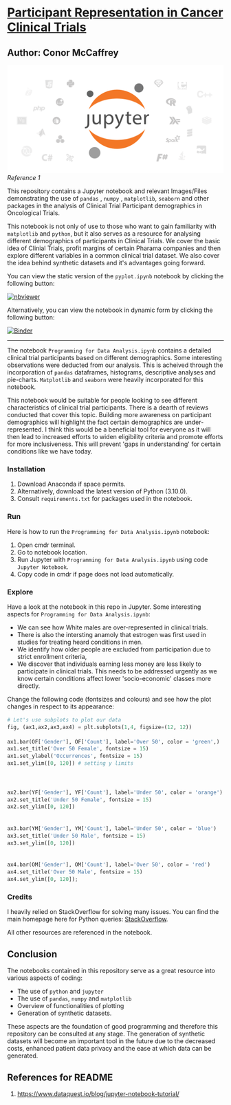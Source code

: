 # <u> Participant Representation in Cancer Clinical Trials </u>
## Author: Conor McCaffrey

![python&jupy.png](Images/jupyter.png)
<i>Reference 1 </i>

This repository contains a Jupyter notebook and relevant Images/Files demonstrating the use of `pandas` , `numpy` , `matplotlib`, `seaborn` and other packages in the analysis of Clinical Trial Participant demographics in Oncological Trials.

This notebook is not only of use to those who want to gain familiarity with `matplotlib` and `python`, but it also serves as a resource for analysing different demographics of participants in Clinical Trials. We cover the basic idea of Clinial Trials, profit margins of certain Pharama companies and then explore different variables in a common clinical trial dataset. We also cover the idea behind synthetic datasets and it's advantages going forward. 

You can view the static version of the  `pyplot.ipynb`  notebook by clicking the following button:

[![nbviewer](https://raw.githubusercontent.com/jupyter/design/master/logos/Badges/nbviewer_badge.svg)](https://nbviewer.org/github/conor-mccaffrey/ProgDA2021/blob/main/Programming%20for%20Data%20Analysis.ipynb)


Alternatively, you can view the notebook in dynamic form by clicking the following button:

[![Binder](https://mybinder.org/badge_logo.svg)](https://mybinder.org/v2/gh/conor-mccaffrey/ProgDA2021/main?filepath=Programming%20for%20Data%20Analysis.ipynb)

***
The notebook `Programming for Data Analysis.ipynb` contains a detailed clinical trial participants based on different demographics. Some interesting observations were deducted from our analysis. This is acheived through the incorporation of `pandas` dataframes, histograms, descriptive analyses and pie-charts. `Matplotlib` and `seaborn` were heavily incorporated for this notebook. 

This notebook would be suitable for people looking to see different characteristics of clinical trial participants. There is a dearth of reviews conducted that cover this topic. Building more awareness on participant demographics will highlight the fact certain demographics are under-represented. I think this would be a beneficial tool for everyone as it will then lead to increased efforts to widen eligibility criteria and promote efforts for more inclusiveness. This will prevent 'gaps in understanding' for certain conditions like we have today.


### Installation

1. Download Anaconda if space permits. 
2. Alternatively, download the latest version of Python (3.10.0).
3. Consult `requirements.txt` for packages used in the notebook. 

### Run

Here is how to run the `Programming for Data Analysis.ipynb` notebook:
1. Open cmdr terminal.
2. Go to notebook location.
3. Run Jupyter with `Programming for Data Analysis.ipynb` using code `Jupyter Notebook`.   
4. Copy code in cmdr if page does not load automatically.



### Explore

Have a look at the notebook in this repo in Jupyter.
Some interesting aspects for `Programming for Data Analysis.ipynb`:

- We can see how White males are over-represented in clinical trials. 
- There is also the intersting anamoly that estrogen was first used in studies for treating heard conditions in men. 
- We identify how older people are excluded from participation due to strict enrollment criteria,
- We discover that individuals earning less money are less likely to participate in clinical trials. This needs to be addressed urgently as we know certain conditions affect lower 'socio-economic' classes more directly.

Change the following code (fontsizes and colours) and see how the plot changes in respect to its appearance:
```python
# Let's use subplots to plot our data
fig, (ax1,ax2,ax3,ax4) = plt.subplots(1,4, figsize=(12, 12))

ax1.bar(OF['Gender'], OF['Count'], label='Over 50', color = 'green',)
ax1.set_title('Over 50 Female', fontsize = 15)
ax1.set_ylabel('Occurrences', fontsize = 15)
ax1.set_ylim([0, 120]) # setting y limits



ax2.bar(YF['Gender'], YF['Count'], label='Under 50', color = 'orange')
ax2.set_title('Under 50 Female', fontsize = 15)
ax2.set_ylim([0, 120])


ax3.bar(YM['Gender'], YM['Count'], label='Under 50', color = 'blue')
ax3.set_title('Under 50 Male', fontsize = 15)
ax3.set_ylim([0, 120])


ax4.bar(OM['Gender'], OM['Count'], label='Over 50', color = 'red')
ax4.set_title('Over 50 Male', fontsize = 15)
ax4.set_ylim([0, 120]);

```


### Credits


I heavily relied on StackOverflow for solving many issues. You can find the main homepage here for Python queries: [StackOverflow](https://stackoverflow.com/questions/tagged/python).

All other resources are referenced in the notebook. 


## Conclusion

The notebooks contained in this repository serve as a great resource into various aspects of coding: 
- The use of `python` and `jupyter`
- The use of `pandas`, `numpy` and `matplotlib`
- Overview of functionalities of plotting
- Generation of synthetic datasets.

These aspects are the foundation of good programming and therefore this repository can be consulted at any stage. The generation of synthetic datasets will become an important tool in the future due to the decreased costs, enhanced patient data privacy and the ease at which data can be generated.


## References for README
1. https://www.dataquest.io/blog/jupyter-notebook-tutorial/
